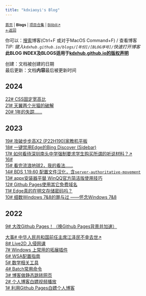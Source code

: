 ```yaml
---
title: "kdxiaoyi's Blog"
---
```

<small><a href="/">首页</a> | <b >Blogs</b> | <a href="/Project">项目合集</a> | <a href="https://space.bilibili.com/1987247870">Bilibili↗</a><br><a href="../">←返回</a> </small>

你可以：[搜索](/search.html)博客(Ctrl+F 或对于MacOS Command+F) / 查看博客<br>
_TIP: 键入`kdxhub.github.io/blogs/[年份]/[BLOG序号]/`快速打开博客_<br>
**此BLOG INDEX及BLOGS适用于[kdxhub.github.io的版权声明](/LICENSE_)**<br>

创建：文档被创建的日期<br>
最后更新：文档**内容**最后被更新时间

## 2024
[22# CSS固定宽高比](./2024/22)<br>
[21# 天翼两个光猫的破解](./2024/21)<br>
[20# 1年的失踪……](./2024/20-lost)<br>

## 2023
[19# 攻破步步高X2 (P22H190)家教机平板](./2023/19-bbg-x2-p22h190)<br>
[18# 一键禁用Edge的Bing Discover (Sidebar)](/blogs/2023/18-edge-sidebar)<br>
[17# 如何看待深圳南头中学强制要求学生购买所谓的听说材料？↗](https://www.zhihu.com/question/278432592/answer/2920800289)<br>
[16# ]()<br>
[15# 看完流浪地球2，我的看法……](/blogs/2023/15-The.Wandering.Earth)<br>
[14# BDS 1.19.60 配置文件汉化，含`server-authoritative-movement`](/blogs/2023/14)<br>
[13# appx安装器平替  WinQQ官方简洁版使用技巧](/blogs/2023/13)<br>
[12# Github Pages使用其它免费域名](/blogs/2023/12)<br>
[11# Edge真的在明文存储密码吗？](/blogs/2023/11)<br>
[10# 细数Windows 7&8的罪与过 ——怀念Windows 7&8](/blogs/2023/10)<br>

## 2022
[9# 大改Github Pages！（换Github Pages背景并加速）](/blogs/2022/9)<br>
<!-- [大事# 迷你迷你VS我的世界 落下帷幕](https://kdx233.github.io/res/docs/Miniplay_lost/)<br> -->
[大事# 中华人民共和国前任主席江泽民不幸去世↗](https://baijiahao.baidu.com/s?id=1751005478603095729)<br>
[8# Live2D 入侵网课](/blogs/2022/8)<br>
[7# Windows 上常用的拓展插件](/blogs/2022/7)<br>
[6# WSA配置指南](/blogs/2022/6)<br>
[5# 数学相关工具](/blogs/2022/5)<br>
[4# Batch常用命令](/blogs/2022/4)<br>
[3# 博客做静态跳转网页](/blogs/2022/3)<br>
[2# 个人博客白嫖视频播放](/blogs/2022/2)<br>
[1# 利用Github Pages白嫖个人博客](/blogs/2022/1)<br>